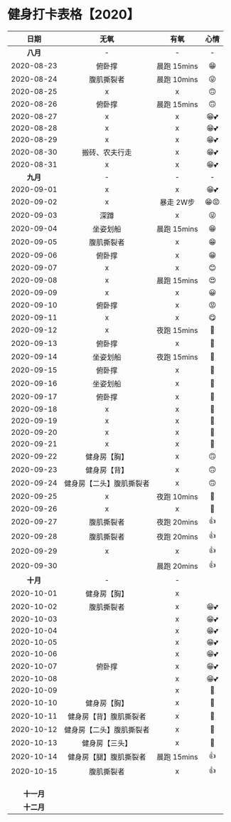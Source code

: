 # 健身打卡表格【2020】

|    日期    |      无氧      |    有氧     | 心情 |
| :--------: | :------------: | :---------: | :--: |
|  **八月**  | - | - | - |
| 2020-08-23 |     俯卧撑     | 晨跑 15mins |  😁   |
| 2020-08-24 |   腹肌撕裂者   | 晨跑 10mins |  😜   |
| 2020-08-25 |       x        |      x      |  🙃   |
| 2020-08-26 |     俯卧撑     | 晨跑 15mins |  🙃   |
| 2020-08-27 |       x        |      x      |  😁💕  |
| 2020-08-28 |       x        |      x      |  😁💕  |
| 2020-08-29 |       x        |      x      |  😁💕  |
| 2020-08-30 | 搬砖、农夫行走 |      x      |  😁💕  |
| 2020-08-31 |       x        |      x      |  😁💕  |
|  **九月**  |       -        |      -      |  -   |
| 2020-09-01 |       x        |      x      |  😁💕  |
| 2020-09-02 |       x        |  暴走 2W步  |  😁😡  |
| 2020-09-03 |      深蹲      |      x      |  😜   |
| 2020-09-04 |    坐姿划船    | 晨跑 15mins |  😁   |
| 2020-09-05 |   腹肌撕裂者   |      x      |  😁   |
| 2020-09-06 |     俯卧撑     |      x      |  😁   |
| 2020-09-07 |       x        |      x      |  😊   |
| 2020-09-08 |       x        | 晨跑 15mins |  😍   |
| 2020-09-09 |       x        |      x      |  😀   |
| 2020-09-10 |     俯卧撑     |      x      |  😡   |
| 2020-09-11 |       x        |      x      |  😋   |
| 2020-09-12 |       x        | 夜跑 15mins |  🐷   |
| 2020-09-13 |     俯卧撑     |      x      |  🎲   |
| 2020-09-14 |    坐姿划船    | 夜跑 15mins |  🎲   |
| 2020-09-15 |     俯卧撑     |      x      |  🎃   |
| 2020-09-16 |    坐姿划船    |      x      |  🎲   |
| 2020-09-17 |     俯卧撑     |      x      |  🎲   |
| 2020-09-18 |       x        |      x      |  🐷 |
| 2020-09-19 |       x        |      x      |  🐷 |
| 2020-09-20 |  x  |      x      |  🐷 |
| 2020-09-21 | x | x | 🐷 |
| 2020-09-22 | 健身房【胸】 | x | 🙃 |
| 2020-09-23 | 健身房【背】 | x | 🙃 |
| 2020-09-24 | 健身房【二头】腹肌撕裂者 | x | 🙃 |
| 2020-09-25 | x | 夜跑 10mins | 🐷 |
| 2020-09-26 | x | x | 🐷 |
| 2020-09-27 | 腹肌撕裂者 | 夜跑 20mins | 👍 |
| 2020-09-28 | 腹肌撕裂者 | 夜跑 20mins | 👍 |
| 2020-09-29 | x | x | 👍 |
| 2020-09-30 |  | 晨跑 20mins | 👍 |
|  **十月**  | - | - |      |
| 2020-10-01 | 健身房【胸】 | x | |
| 2020-10-02 | 腹肌撕裂者 | x | 😁💕 |
| 2020-10-03 | | x | 😁💕 |
| 2020-10-04 | | x | 😁💕 |
| 2020-10-05 | | x | 😁💕 |
| 2020-10-06 | | x | 😁💕 |
| 2020-10-07 | 俯卧撑 | x | 😁💕 |
| 2020-10-08 | | x | 😁💕 |
| 2020-10-09 |  | x | 🎲 |
| 2020-10-10 | 健身房【胸】 | x | 🎲 |
| 2020-10-11 | 健身房【背】腹肌撕裂者 | x | 🎲 |
| 2020-10-12 | 健身房【二头】腹肌撕裂者 | x | 🎲 |
| 2020-10-13 | 健身房【三头】 | x | 🎲 |
| 2020-10-14 | 健身房【腿】腹肌撕裂者 | 晨跑 15mins | 👍 |
| 2020-10-15 | 腹肌撕裂者 | x | 👍 |
| | | |  |
| | | |  |
| | | |  |
| **十一月** |                |             |      |
| **十二月** |                |             |      |

